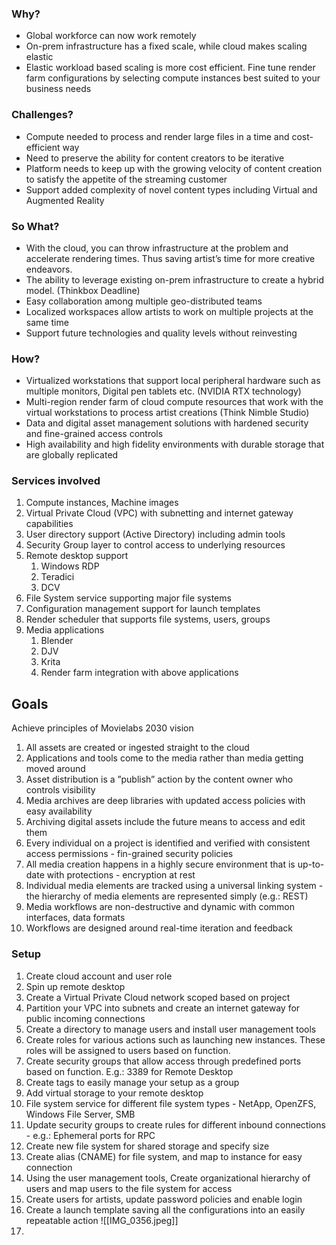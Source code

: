 ### Why?
* Global workforce can now work remotely
* On-prem infrastructure has a fixed scale, while cloud makes scaling elastic
* Elastic workload based scaling is more cost efficient. Fine tune render farm configurations by selecting compute instances best suited to your business needs

### Challenges?
* Compute needed to process and render large files in a time and cost-efficient way
* Need to preserve the ability for content creators to be iterative
* Platform needs to keep up with the growing velocity of content creation to satisfy  the appetite of the streaming customer
* Support added complexity of novel content types including Virtual and Augmented Reality

### So What?
* With the cloud, you can throw infrastructure at the problem and accelerate rendering times. Thus saving artist’s time for more creative endeavors.
* The ability to leverage existing on-prem infrastructure to create a hybrid model. (Thinkbox Deadline)
* Easy collaboration among multiple geo-distributed teams
* Localized workspaces allow artists to work on multiple projects at the same time
* Support future technologies and quality levels without reinvesting 

### How?
* Virtualized workstations that support local peripheral hardware such as multiple monitors, Digital pen tablets etc. (NVIDIA RTX technology) 
* Multi-region render farm of cloud compute resources that work with the virtual workstations to process artist creations (Think Nimble Studio)
* Data and digital asset management solutions with hardened security and fine-grained access controls
* High availability and high fidelity environments with durable storage that are globally replicated

### Services involved
1. Compute instances, Machine images
2. Virtual Private Cloud (VPC) with subnetting and internet gateway capabilities
3. User directory support (Active Directory) including admin tools
4. Security Group layer to control access to underlying resources
5. Remote desktop support
	1. Windows RDP
	2. Teradici
	3. DCV
6. File System service supporting major file systems
7. Configuration management support for launch templates
8. Render scheduler that supports file systems, users, groups
9. Media applications
	1. Blender
	2. DJV
	3. Krita
	4. Render farm integration with above applications

## Goals
Achieve principles of Movielabs 2030 vision
1. All assets are created or ingested straight to the cloud
2. Applications and tools come to the media rather than media getting moved around
3. Asset distribution is a ”publish” action by the content owner who controls visibility
4. Media archives are deep libraries with updated access policies with easy availability
5. Archiving digital assets include the future means to access and edit them
6. Every individual on a project is identified and verified with consistent access permissions - fin-grained security policies
7. All media creation happens in a highly secure environment that is up-to-date with protections - encryption at rest
8. Individual media elements are tracked using a universal linking system - the hierarchy of media elements are represented simply (e.g.: REST)
9. Media workflows are non-destructive and dynamic with common interfaces, data formats
10. Workflows are designed around real-time iteration and feedback

### Setup
1. Create cloud account and user role
2. Spin up remote desktop
3. Create a Virtual Private Cloud network scoped based on project
4. Partition your VPC into subnets and create an internet gateway for public incoming connections
5. Create a directory to manage users and install user management tools
6. Create roles for various actions such as launching new instances. These roles will be assigned to users based on function.
7. Create security groups that allow access through predefined ports based on function. E.g.: 3389 for Remote Desktop
8. Create tags to easily manage your setup as a group
9. Add virtual storage to your remote desktop
10. File system service for different file system types - NetApp, OpenZFS, Windows File Server, SMB
11. Update security groups to create rules for different inbound connections - e.g.: Ephemeral ports for RPC
12. Create new file system for shared storage and specify size
13. Create alias (CNAME) for file system, and map to instance for easy connection
14. Using the user management tools, Create organizational hierarchy of users and map users to the file system for access
15. Create users for artists, update password policies and enable login
16. Create a launch template saving all the configurations into an easily repeatable action
	![[IMG_0356.jpeg]]
17. 